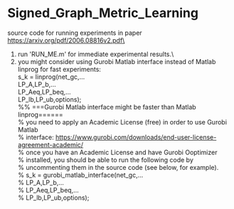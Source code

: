 # Signed_Graph_Metric_Learning
 source code for running experiments in paper https://arxiv.org/pdf/2006.08816v2.pdf\
1. run 'RUN_ME.m' for immediate experimental results.\
2. you might consider using Gurobi Matlab interface instead of Matlab linprog for fast experiments:\
   s_k = linprog(net_gc,...\
        LP_A,LP_b,...\
        LP_Aeq,LP_beq,...\
        LP_lb,LP_ub,options);\
    %% ===Gurobi Matlab interface might be faster than Matlab linprog======\
    % you need to apply an Academic License (free) in order to use Gurobi Matlab\
    % interface: https://www.gurobi.com/downloads/end-user-license-agreement-academic/ \
    % once you have an Academic License and have Gurobi Ooptimizer\
    % installed, you should be able to run the following code by\
    % uncommenting them in the source code (see below, for example).\
    % s_k = gurobi_matlab_interface(net_gc,...\
    % LP_A,LP_b,...\
    % LP_Aeq,LP_beq,...\
    % LP_lb,LP_ub,options);
